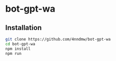 # bot-gpt-wa

## Installation
```bash
git clone https://github.com/4nndmw/bot-gpt-wa
cd bot-gpt-wa
npm install
npm run
```
